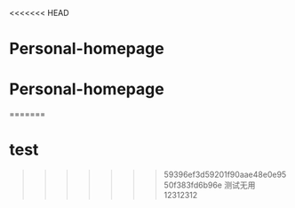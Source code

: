 <<<<<<< HEAD
# Personal-homepage
# Personal-homepage
=======
# test
>>>>>>> 59396ef3d59201f90aae48e0e9550f383fd6b96e
测试无用
12312312
